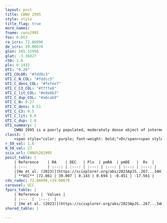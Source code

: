 ```yaml
---
layout: post
title: CWNU 2995
style: style
title_flag: true
more_names: 
fname: cwnu2995
fov: 0.053
ra_icrs: 72.86096
de_icrs: 39.00678
glon: 165.31956
glat: -3.36827
r50: 1.6
plx: 0.1432
UTI: "0.26"
UTI_COLOR: "#fdd9c3"
UTI_C_N_COL: "#fddcc5"
UTI_C_dens_COL: "#fefee7"
UTI_C_C3_COL: "#ffffe8"
UTI_C_lit_COL: "#e0a6b3"
UTI_C_dup_COL: "#a6cab9"
UTI_C_N: 0.27
UTI_C_dens: 0.51
UTI_C_C3: 0.5
UTI_C_lit: 0.0
UTI_C_dup: 1.0
UTI_summary: |
    CWNU 2995 is a poorly populated, moderately dense object of intermediate C3 quality. It was recently reported in the literature.
class3: |
    <span style="color: purple; font-weight: bold;">D</span><span style="color: green; font-weight: bold;">A</span>
r_50_val: 1.6
N_50_val: 27
scix_url: CWNU%202995
posit_table: |
    | Reference    | RA    | DEC   | Plx  | pmRA  | pmDE   |  Rv  |
    | :---         | :---: | :---: | :---: | :---: | :---: | :---: |
    |[He et al. (2023)](https://scixplorer.org/abs/2023ApJS..267...34H) | 72.864 | 39.002 | 0.142 | 0.692 | -0.445 | -17.56 |
    | **UCC** |72.861 | 39.007 | 0.143 | 0.694 | -0.451 | -17.561 | 
cds_radec: 72.86096,+39.00678
carousel: UCC
fpars_table: |
    | Reference |  Values |
    | :---  |  :---:  |
    | [He et al. (2023)](https://scixplorer.org/abs/2023ApJS..267...34H) | `A0=2.65, m-M=13.45, logA=8.8` |
shared_table: |
    
---
```


